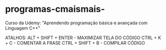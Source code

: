 # programas-cmaismais-
Curso da Udemy: "Aprendendo programação básica e avançada com Linguagem C++"

ATALHOS:
ALT + SHIFT + ENTER  - MAXIMIZAR TELA DO CÓDIGO
CTRL + K + C - COMENTAR A FRASE
CTRL + SHIFT + B - COMPILAR CÓDIGO

